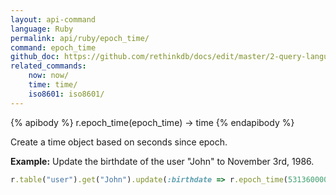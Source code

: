 ```yaml
---
layout: api-command 
language: Ruby
permalink: api/ruby/epoch_time/
command: epoch_time
github_doc: https://github.com/rethinkdb/docs/edit/master/2-query-language/api/ruby/dates-and-times/epoch_time.md
related_commands:
    now: now/
    time: time/
    iso8601: iso8601/
---
```


{% apibody %}
r.epoch_time(epoch_time) &rarr; time
{% endapibody %}

Create a time object based on seconds since epoch.

__Example:__ Update the birthdate of the user "John" to November 3rd, 1986.

```rb
r.table("user").get("John").update(:birthdate => r.epoch_time(531360000)).run(conn)
```
